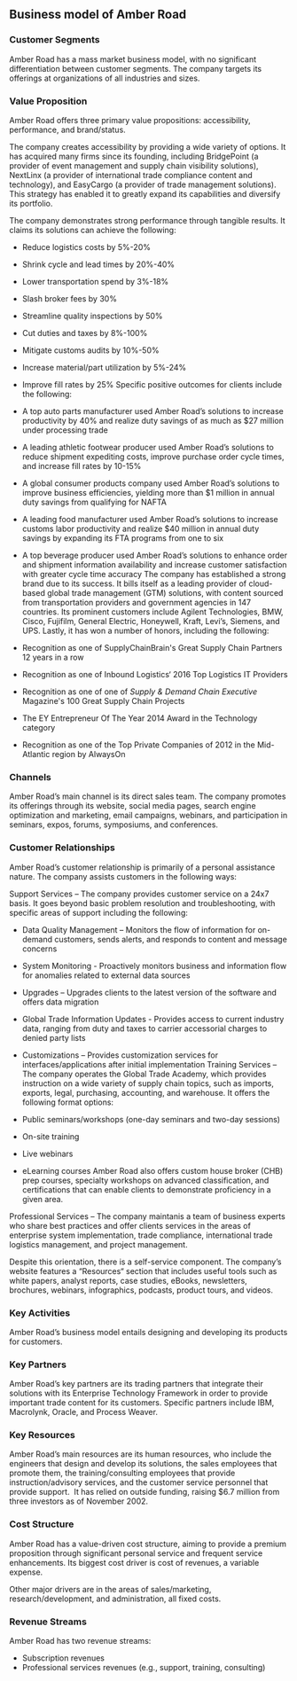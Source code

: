 Business model of Amber Road
----------------------------

 ### Customer Segments

 Amber Road has a mass market business model, with no significant differentiation between customer segments. The company targets its offerings at organizations of all industries and sizes.

 ### Value Proposition

 Amber Road offers three primary value propositions: accessibility, performance, and brand/status.

 The company creates accessibility by providing a wide variety of options. It has acquired many firms since its founding, including BridgePoint (a provider of event management and supply chain visibility solutions), NextLinx (a provider of international trade compliance content and technology), and EasyCargo (a provider of trade management solutions). This strategy has enabled it to greatly expand its capabilities and diversify its portfolio.

 The company demonstrates strong performance through tangible results. It claims its solutions can achieve the following:

  * Reduce logistics costs by 5%-20%
 * Shrink cycle and lead times by 20%-40%
 * Lower transportation spend by 3%-18%
 * Slash broker fees by 30%
 * Streamline quality inspections by 50%
 * Cut duties and taxes by 8%-100%
 * Mitigate customs audits by 10%-50%
 * Increase material/part utilization by 5%-24%
 * Improve fill rates by 25%
  Specific positive outcomes for clients include the following:

  * A top auto parts manufacturer used Amber Road’s solutions to increase productivity by 40% and realize duty savings of as much as $27 million under processing trade
 * A leading athletic footwear producer used Amber Road’s solutions to reduce shipment expediting costs, improve purchase order cycle times, and increase fill rates by 10-15%
 * A global consumer products company used Amber Road’s solutions to improve business efficiencies, yielding more than $1 million in annual duty savings from qualifying for NAFTA
 * A leading food manufacturer used Amber Road’s solutions to increase customs labor productivity and realize $40 million in annual duty savings by expanding its FTA programs from one to six
 * A top beverage producer used Amber Road’s solutions to enhance order and shipment information availability and increase customer satisfaction with greater cycle time accuracy
  The company has established a strong brand due to its success. It bills itself as a leading provider of cloud-based global trade management (GTM) solutions, with content sourced from transportation providers and government agencies in 147 countries. Its prominent customers include Agilent Technologies, BMW, Cisco, Fujifilm, General Electric, Honeywell, Kraft, Levi’s, Siemens, and UPS. Lastly, it has won a number of honors, including the following:

  * Recognition as one of SupplyChainBrain's Great Supply Chain Partners 12 years in a row
 * Recognition as one of Inbound Logistics‘ 2016 Top Logistics IT Providers
 * Recognition as one of one of *Supply & Demand Chain Executive* Magazine's 100 Great Supply Chain Projects
 * The EY Entrepreneur Of The Year 2014 Award in the Technology category
 * Recognition as one of the Top Private Companies of 2012 in the Mid-Atlantic region by AlwaysOn
  ### Channels

 Amber Road’s main channel is its direct sales team. The company promotes its offerings through its website, social media pages, search engine optimization and marketing, email campaigns, webinars, and participation in seminars, expos, forums, symposiums, and conferences.

 ### Customer Relationships

 Amber Road’s customer relationship is primarily of a personal assistance nature. The company assists customers in the following ways:

 Support Services – The company provides customer service on a 24x7 basis. It goes beyond basic problem resolution and troubleshooting, with specific areas of support including the following:

  * Data Quality Management – Monitors the flow of information for on-demand customers, sends alerts, and responds to content and message concerns
 * System Monitoring - Proactively monitors business and information flow for anomalies related to external data sources
 * Upgrades – Upgrades clients to the latest version of the software and offers data migration
 * Global Trade Information Updates - Provides access to current industry data, ranging from duty and taxes to carrier accessorial charges to denied party lists
 * Customizations – Provides customization services for interfaces/applications after initial implementation
  Training Services – The company operates the Global Trade Academy, which provides instruction on a wide variety of supply chain topics, such as imports, exports, legal, purchasing, accounting, and warehouse. It offers the following format options:

  * Public seminars/workshops (one-day seminars and two-day sessions)
 * On-site training
 * Live webinars
 * eLearning courses
  Amber Road also offers custom house broker (CHB) prep courses, specialty workshops on advanced classification, and certifications that can enable clients to demonstrate proficiency in a given area.

 Professional Services – The company maintanis a team of business experts who share best practices and offer clients services in the areas of enterprise system implementation, trade compliance, international trade logistics management, and project management.

 Despite this orientation, there is a self-service component. The company’s website features a “Resources“ section that includes useful tools such as white papers, analyst reports, case studies, eBooks, newsletters, brochures, webinars, infographics, podcasts, product tours, and videos.

 ### Key Activities

 Amber Road’s business model entails designing and developing its products for customers.

 ### Key Partners

 Amber Road’s key partners are its trading partners that integrate their solutions with its Enterprise Technology Framework in order to provide important trade content for its customers. Specific partners include IBM, Macrolynk, Oracle, and Process Weaver.

 ### Key Resources

 Amber Road’s main resources are its human resources, who include the engineers that design and develop its solutions, the sales employees that promote them, the training/consulting employees that provide instruction/advisory services, and the customer service personnel that provide support.  It has relied on outside funding, raising $6.7 million from three investors as of November 2002.

 ### Cost Structure

 Amber Road has a value-driven cost structure, aiming to provide a premium proposition through significant personal service and frequent service enhancements. Its biggest cost driver is cost of revenues, a variable expense.

 Other major drivers are in the areas of sales/marketing, research/development, and administration, all fixed costs.

 ### Revenue Streams

 Amber Road has two revenue streams:

  * Subscription revenues
 * Professional services revenues (e.g., support, training, consulting)